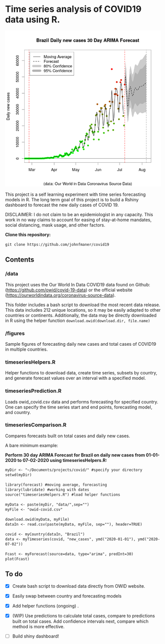 # Time series analysis of COVID19 data using R. 

![Example figure](figures/Brazil%20Daily%20new%20cases%2030%20Day%20ARIMA%20Forecast.png)

This project is a self learning experiment with time series forecasting models in R. The long term goal of this project is to build a Rshiny dashboard to forecast the new daily cases of COVID 19. 

DISCLAIMER: I do not claim to be an epidemiologist in any capacity. This work in no way claims to account for easing of stay-at-home mandates, social distancing, mask usage, and other factors. 

**Clone this repository:**

`git clone https://github.com/johnfmaner/covid19`

## Contents 

### /data
This project uses the Our World In Data COVID19 data found on Github: (https://github.com/owid/covid-19-data) or the official website (https://ourworldindata.org/coronavirus-source-data). 

This folder includes a bash script to download the most recent data release. This data includes 212 unique locations, so it may be easily adapted to other countries or continents. Additionally, the data may be directly downloaded in R using the helper function `download.owid(download.dir, file.name)`

### /figures
Sample figures of forecasting daily new cases and total cases of COVID19 in multiple countries. 

### timeseriesHelpers.R
Helper functions to download data, create time series, subsets by country, and generate forecast values over an interval with a specified model. 

### timeseriesPrediction.R
Loads owid_covid.csv data and performs forecasting for specified country. One can specify the time series start and end points, forecasting model, and country. 

### timeseriesComparison.R
Compares forecasts built on total cases and daily new cases. 

A bare minimum example: 

**Perform 30 day ARIMA Forecast for Brazil on daily new cases from 01-01-2020 to 07-02-2020 using timeseriesHelpers.R:** 

```
myDir <- "~/Documents/projects/covid/" #specify your directory
setwd(myDir)

library(forecast) #moving average, forecasting
library(lubridate) #working with dates
source("timeseriesHelpers.R") #load helper functions

myData <- paste(myDir, "data/",sep="")
myFile <- "owid-covid.csv"

download.owid(myData, myFile)
dataIn <- read.csv(paste(myData, myFile, sep=""), header=TRUE)

covid <- myCountry(dataIn, "Brazil")
data <- myTimeseries(covid, "new_cases", ymd("2020-01-01"), ymd("2020-07-02"))

Fcast <- myForecast(source=data, type="arima", predInt=30)
plot(Fcast)

```


## To do
- [x] Create bash script to download data directly from OWID website. 
- [X] Easily swap between country and forecasting models
- [X] Add helper functions (ongoing) . 
- [X] (WIP) Use predictions to calculate total cases, compare to predictions built on total cases. Add confidence intervals next, compare which method is more effective. 
- [ ] Build shiny dashboard! 

